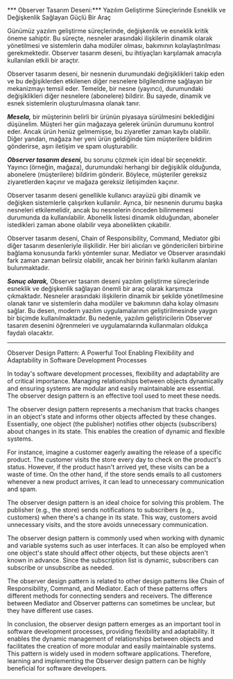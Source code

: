 *** Observer Tasarım Deseni:*** Yazılım Geliştirme Süreçlerinde Esneklik ve Değişkenlik Sağlayan Güçlü Bir Araç

Günümüz yazılım geliştirme süreçlerinde, değişkenlik ve esneklik kritik öneme sahiptir. Bu süreçte, nesneler arasındaki ilişkilerin dinamik olarak yönetilmesi ve sistemlerin daha modüler olması, bakımının kolaylaştırılması gerekmektedir. Observer tasarım deseni, bu ihtiyaçları karşılamak amacıyla kullanılan etkili bir araçtır.

Observer tasarım deseni, bir nesnenin durumundaki değişiklikleri takip eden ve bu değişiklerden etkilenen diğer nesnelere bilgilendirme sağlayan bir mekanizmayı temsil eder. Temelde, bir nesne (yayıncı), durumundaki değişiklikleri diğer nesnelere (abonelere) bildirir. Bu sayede, dinamik ve esnek sistemlerin oluşturulmasına olanak tanır.

***Mesela,*** bir müşterinin belirli bir ürünün piyasaya sürülmesini beklediğini düşünelim. Müşteri her gün mağazaya gelerek ürünün durumunu kontrol eder. Ancak ürün henüz gelmemişse, bu ziyaretler zaman kaybı olabilir. Diğer yandan, mağaza her yeni ürün geldiğinde tüm müşterilere bildirim gönderirse, aşırı iletişim ve spam oluşturabilir.

***Observer tasarım deseni,*** bu sorunu çözmek için ideal bir seçenektir. Yayıncı (örneğin, mağaza), durumundaki herhangi bir değişiklik olduğunda, abonelere (müşterilere) bildirim gönderir. Böylece, müşteriler gereksiz ziyaretlerden kaçınır ve mağaza gereksiz iletişimden kaçınır.

Observer tasarım deseni genellikle kullanıcı arayüzü gibi dinamik ve değişken sistemlerle çalışırken kullanılır. Ayrıca, bir nesnenin durumu başka nesneleri etkilemelidir, ancak bu nesnelerin önceden bilinmemesi durumunda da kullanılabilir. Abonelik listesi dinamik olduğundan, aboneler istedikleri zaman abone olabilir veya abonelikten çıkabilir.

Observer tasarım deseni, Chain of Responsibility, Command, Mediator gibi diğer tasarım desenleriyle ilişkilidir. Her biri alıcıları ve göndericileri birbirine bağlama konusunda farklı yöntemler sunar. Mediator ve Observer arasındaki fark zaman zaman belirsiz olabilir, ancak her birinin farklı kullanım alanları bulunmaktadır.

***Sonuç olarak,*** Observer tasarım deseni yazılım geliştirme süreçlerinde esneklik ve değişkenlik sağlayan önemli bir araç olarak karşımıza çıkmaktadır. Nesneler arasındaki ilişkilerin dinamik bir şekilde yönetilmesine olanak tanır ve sistemlerin daha modüler ve bakımının daha kolay olmasını sağlar. Bu desen, modern yazılım uygulamalarının geliştirilmesinde yaygın bir biçimde kullanılmaktadır. Bu nedenle, yazılım geliştiricilerin Observer tasarım desenini öğrenmeleri ve uygulamalarında kullanmaları oldukça faydalı olacaktır.

---

Observer Design Pattern: A Powerful Tool Enabling Flexibility and Adaptability in Software Development Processes

In today's software development processes, flexibility and adaptability are of critical importance. Managing relationships between objects dynamically and ensuring systems are modular and easily maintainable are essential. The observer design pattern is an effective tool used to meet these needs.

The observer design pattern represents a mechanism that tracks changes in an object's state and informs other objects affected by these changes. Essentially, one object (the publisher) notifies other objects (subscribers) about changes in its state. This enables the creation of dynamic and flexible systems.

For instance, imagine a customer eagerly awaiting the release of a specific product. The customer visits the store every day to check on the product's status. However, if the product hasn't arrived yet, these visits can be a waste of time. On the other hand, if the store sends emails to all customers whenever a new product arrives, it can lead to unnecessary communication and spam.

The observer design pattern is an ideal choice for solving this problem. The publisher (e.g., the store) sends notifications to subscribers (e.g., customers) when there's a change in its state. This way, customers avoid unnecessary visits, and the store avoids unnecessary communication.

The observer design pattern is commonly used when working with dynamic and variable systems such as user interfaces. It can also be employed when one object's state should affect other objects, but these objects aren't known in advance. Since the subscription list is dynamic, subscribers can subscribe or unsubscribe as needed.

The observer design pattern is related to other design patterns like Chain of Responsibility, Command, and Mediator. Each of these patterns offers different methods for connecting senders and receivers. The difference between Mediator and Observer patterns can sometimes be unclear, but they have different use cases.

In conclusion, the observer design pattern emerges as an important tool in software development processes, providing flexibility and adaptability. It enables the dynamic management of relationships between objects and facilitates the creation of more modular and easily maintainable systems. This pattern is widely used in modern software applications. Therefore, learning and implementing the Observer design pattern can be highly beneficial for software developers.